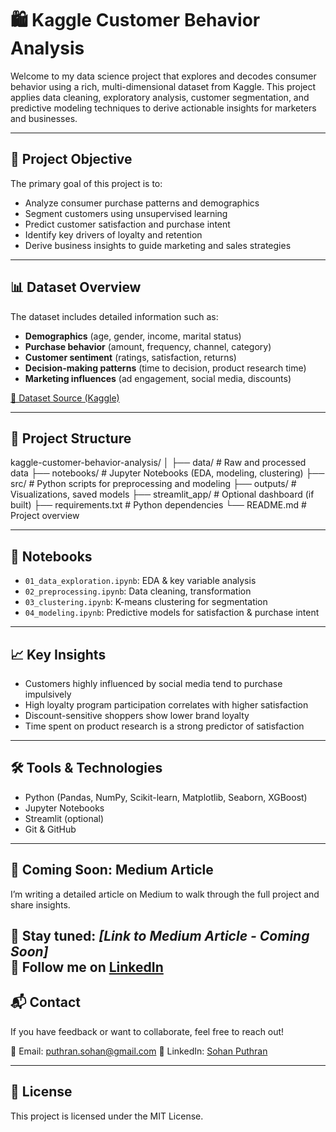 # 🛍️ Kaggle Customer Behavior Analysis

Welcome to my data science project that explores and decodes consumer behavior using a rich, multi-dimensional dataset from Kaggle. This project applies data cleaning, exploratory analysis, customer segmentation, and predictive modeling techniques to derive actionable insights for marketers and businesses.

---

## 🧠 Project Objective

The primary goal of this project is to:

- Analyze consumer purchase patterns and demographics
- Segment customers using unsupervised learning
- Predict customer satisfaction and purchase intent
- Identify key drivers of loyalty and retention
- Derive business insights to guide marketing and sales strategies

---

## 📊 Dataset Overview

The dataset includes detailed information such as:

- **Demographics** (age, gender, income, marital status)
- **Purchase behavior** (amount, frequency, channel, category)
- **Customer sentiment** (ratings, satisfaction, returns)
- **Decision-making patterns** (time to decision, product research time)
- **Marketing influences** (ad engagement, social media, discounts)

[🔗 Dataset Source (Kaggle)](https://www.kaggle.com/datasets/salahuddinahmedshuvo/ecommerce-consumer-behavior-analysis-data/data)

---

## 🧱 Project Structure

kaggle-customer-behavior-analysis/
│
├── data/ # Raw and processed data
├── notebooks/ # Jupyter Notebooks (EDA, modeling, clustering)
├── src/ # Python scripts for preprocessing and modeling
├── outputs/ # Visualizations, saved models
├── streamlit_app/ # Optional dashboard (if built)
├── requirements.txt # Python dependencies
└── README.md # Project overview

---

## 📒 Notebooks

- `01_data_exploration.ipynb`: EDA & key variable analysis
- `02_preprocessing.ipynb`: Data cleaning, transformation
- `03_clustering.ipynb`: K-means clustering for segmentation
- `04_modeling.ipynb`: Predictive models for satisfaction & purchase intent

---

## 📈 Key Insights

- Customers highly influenced by social media tend to purchase impulsively
- High loyalty program participation correlates with higher satisfaction
- Discount-sensitive shoppers show lower brand loyalty
- Time spent on product research is a strong predictor of satisfaction

---

## 🛠️ Tools & Technologies

- Python (Pandas, NumPy, Scikit-learn, Matplotlib, Seaborn, XGBoost)
- Jupyter Notebooks
- Streamlit (optional)
- Git & GitHub

---

## 🧠 Coming Soon: Medium Article

I’m writing a detailed article on Medium to walk through the full project and share insights.

📖 Stay tuned: _[Link to Medium Article - Coming Soon]_  
🔗 Follow me on [LinkedIn](https://www.linkedin.com/in/sohansputhran) 
---

## 📬 Contact

If you have feedback or want to collaborate, feel free to reach out!

📧 Email: puthran.sohan@gmail.com 
💼 LinkedIn: [Sohan Puthran](https://linkedin.com/in/sohansputhran)

---

## 📝 License

This project is licensed under the MIT License.